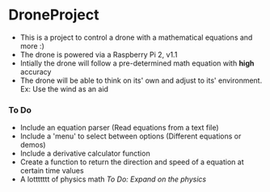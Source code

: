# DroneProject
 - This is a project to control a drone with a mathematical equations and more :)
 - The drone is powered via a Raspberry Pi 2, v1.1
 - Intially the drone will follow a pre-determined math equation with **high** accuracy
 - The drone will be able to think on its' own and adjust to its' environment. Ex: Use the wind as an aid

### To Do
- Include an equation parser (Read equations from a text file)
- Include a 'menu' to select between options (Different equations or demos)
- Include a derivative calculator function
- Create a function to return the direction and speed of a equation at certain time values
- A lottttttt of physics math *To Do: Expand on the physics*
